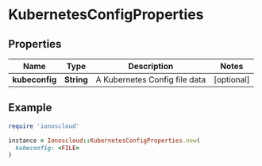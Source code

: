 # KubernetesConfigProperties

## Properties

| Name | Type | Description | Notes |
| ---- | ---- | ----------- | ----- |
| **kubeconfig** | **String** | A Kubernetes Config file data | [optional] |

## Example

```ruby
require 'ionoscloud'

instance = Ionoscloud::KubernetesConfigProperties.new(
  kubeconfig: <FILE>
)
```

